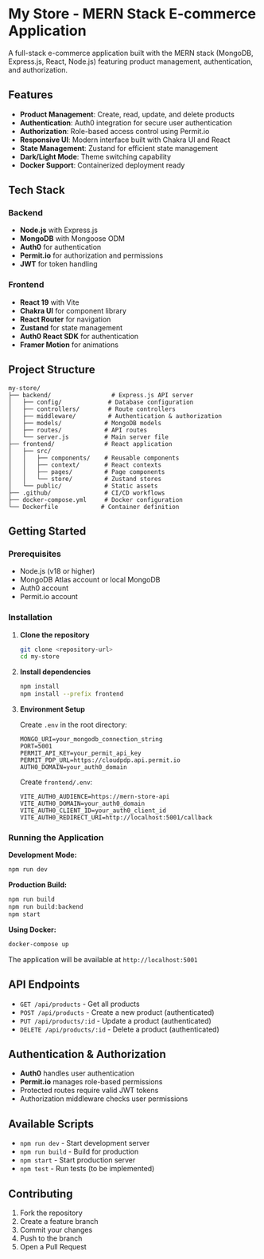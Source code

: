 # My Store - MERN Stack E-commerce Application

A full-stack e-commerce application built with the MERN stack (MongoDB, Express.js, React, Node.js) featuring product management, authentication, and authorization.

## Features

- **Product Management**: Create, read, update, and delete products
- **Authentication**: Auth0 integration for secure user authentication
- **Authorization**: Role-based access control using Permit.io
- **Responsive UI**: Modern interface built with Chakra UI and React
- **State Management**: Zustand for efficient state management
- **Dark/Light Mode**: Theme switching capability
- **Docker Support**: Containerized deployment ready

## Tech Stack

### Backend
- **Node.js** with Express.js
- **MongoDB** with Mongoose ODM
- **Auth0** for authentication
- **Permit.io** for authorization and permissions
- **JWT** for token handling

### Frontend
- **React 19** with Vite
- **Chakra UI** for component library
- **React Router** for navigation
- **Zustand** for state management
- **Auth0 React SDK** for authentication
- **Framer Motion** for animations

## Project Structure

```
my-store/
├── backend/                 # Express.js API server
│   ├── config/             # Database configuration
│   ├── controllers/        # Route controllers
│   ├── middleware/         # Authentication & authorization
│   ├── models/            # MongoDB models
│   ├── routes/            # API routes
│   └── server.js          # Main server file
├── frontend/              # React application
│   ├── src/
│   │   ├── components/    # Reusable components
│   │   ├── context/       # React contexts
│   │   ├── pages/         # Page components
│   │   └── store/         # Zustand stores
│   └── public/            # Static assets
├── .github/               # CI/CD workflows
├── docker-compose.yml     # Docker configuration
└── Dockerfile            # Container definition
```

## Getting Started

### Prerequisites
- Node.js (v18 or higher)
- MongoDB Atlas account or local MongoDB
- Auth0 account
- Permit.io account

### Installation

1. **Clone the repository**
   ```bash
   git clone <repository-url>
   cd my-store
   ```

2. **Install dependencies**
   ```bash
   npm install
   npm install --prefix frontend
   ```

3. **Environment Setup**
   
   Create `.env` in the root directory:
   ```env
   MONGO_URI=your_mongodb_connection_string
   PORT=5001
   PERMIT_API_KEY=your_permit_api_key
   PERMIT_PDP_URL=https://cloudpdp.api.permit.io
   AUTH0_DOMAIN=your_auth0_domain
   ```

   Create `frontend/.env`:
   ```env
   VITE_AUTH0_AUDIENCE=https://mern-store-api
   VITE_AUTH0_DOMAIN=your_auth0_domain
   VITE_AUTH0_CLIENT_ID=your_auth0_client_id
   VITE_AUTH0_REDIRECT_URI=http://localhost:5001/callback
   ```

### Running the Application

**Development Mode:**
```bash
npm run dev
```

**Production Build:**
```bash
npm run build
npm run build:backend
npm start
```

**Using Docker:**
```bash
docker-compose up
```

The application will be available at `http://localhost:5001`

## API Endpoints

- `GET /api/products` - Get all products
- `POST /api/products` - Create a new product (authenticated)
- `PUT /api/products/:id` - Update a product (authenticated)
- `DELETE /api/products/:id` - Delete a product (authenticated)

## Authentication & Authorization

- **Auth0** handles user authentication
- **Permit.io** manages role-based permissions
- Protected routes require valid JWT tokens
- Authorization middleware checks user permissions

## Available Scripts

- `npm run dev` - Start development server
- `npm run build` - Build for production
- `npm start` - Start production server
- `npm test` - Run tests (to be implemented)

## Contributing

1. Fork the repository
2. Create a feature branch
3. Commit your changes
4. Push to the branch
5. Open a Pull Request